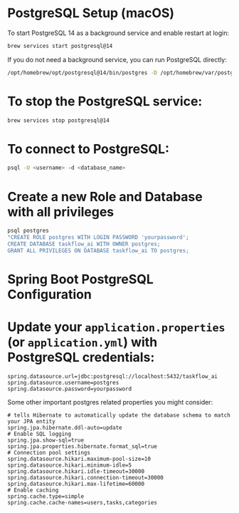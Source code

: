 # PostgreSQL Setup (macOS)

To start PostgreSQL 14 as a background service and enable restart at login:

```sh
brew services start postgresql@14
```

If you do not need a background service, you can run PostgreSQL directly:

```sh
/opt/homebrew/opt/postgresql@14/bin/postgres -D /opt/homebrew/var/postgresql@14
```

# To stop the PostgreSQL service:

```sh
brew services stop postgresql@14
```

# To connect to PostgreSQL:

```sh
psql -U <username> -d <database_name>   
``` 
# Create a new Role and Database with all privileges 
```sh
psql postgres
"CREATE ROLE postgres WITH LOGIN PASSWORD 'yourpassword';
CREATE DATABASE taskflow_ai WITH OWNER postgres;
GRANT ALL PRIVILEGES ON DATABASE taskflow_ai TO postgres;
```

# Spring Boot PostgreSQL Configuration
# Update your `application.properties` (or `application.yml`) with PostgreSQL credentials:

```properties
spring.datasource.url=jdbc:postgresql://localhost:5432/taskflow_ai
spring.datasource.username=postgres
spring.datasource.password=yourpassword
```
Some other important postgres related properties you might consider:

```properties
# tells Hibernate to automatically update the database schema to match your JPA entity
spring.jpa.hibernate.ddl-auto=update
# Enable SQL logging
spring.jpa.show-sql=true
spring.jpa.properties.hibernate.format_sql=true 
# Connection pool settings
spring.datasource.hikari.maximum-pool-size=10
spring.datasource.hikari.minimum-idle=5
spring.datasource.hikari.idle-timeout=30000
spring.datasource.hikari.connection-timeout=30000
spring.datasource.hikari.max-lifetime=60000
# Enable caching
spring.cache.type=simple
spring.cache.cache-names=users,tasks,categories
```

             